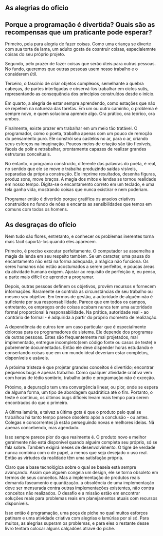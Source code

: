 
## As alegrias do oficio
## Porque a programação é divertida? Quais são as recompensas que um praticante pode esperar?

Primeiro, pela pura alegria de fazer coisas. Como uma criança se diverte com sua torta de lama, um adulto gosta de cosntruir coisas, especialemnte coisas do seu próprio projeto.

Segundo, pelo prazer de fazer coisas que serão úteis para outras pessoas. No fundo, queremos que outras pessoas usem nosso trabalho e o considerem útil.

Terceiro, o fascínio de criar objetos complexos, semelhante a quebra cabeças, de partes interligadas e observá-los trabalhar em ciclos sutis, representando as consequência dos princípios construídos desde o início.

Em quarto, a alegria de estar sempre aprendendo, como estações que não se repetem na natureza das tarefas. Em um ou outro caminho, o problema é sempre novo, e quem soluciona aprende algo. Ora prático, ora teórico, ora ambos.

Finalmente, existe prazer em trabalhar em um meio tão tratável. O programador, como o poeta, trabalha apenas com um pouco de remoção do pensamento puro. Ele constrói seu castelos no ar, para o ar, criando seus esforços na imaginação. Poucos meios de criação são tão flexíveis, fáceis de polir e retrabalhar, prontamente capazes de realizar grandes estruturas conceituais.

No entanto, o programa construído, diferente das palavras do poeta, é real, no sentido que ele se move e trabalha produzindo saídas visíveis, separadas da própria construção. Ele imprime resultados, desenha figuras, produz sons, move braços. A magia dos mitos e lendas se tornou realidade em nosso tempo. Digita-se o encantamento correto em um teclado, e uma tela ganha vida, mostrando coisas que nunca existirar e nem poderiam.

Programar então é divertido porque gratifica os anseios criativos construídos no fundo de nóes e encanta as sensibilidades que temos em comuns com todos os homens.


## As desgraças do ofício


Nem tudo são flores, entretanto, e conhecer os problemas inerentes torna mais fácil suportá-los quando eles aparecem.

Primeiro, é preciso executar perfeitamente. O computador se assemelha a magia da lenda em seu respeito também. Se um caracter, uma pausa do encantamento não está na forma adequada, a mágica não funciona. Os seres humanos não estão acostumados a serem perfeitos, e poucas áreas da atividade humana exigem. Ajustar ao requisito de perfeição é, eu penso, a parte mais difícil de aprender a programar.

Depois, outras pessoas definem os objetivos, provêm recursos e fornecem informações. Raramente se controla as circunstâncias de seu trabalho ou mesmo seu objetivo. Em termos de gestão, a autoridade de alguém não é suficiente por sua responsabilidade. Parece que em todos os campos, entretanto, os empregos onde coisas acabam nunca tem uma autoridade formal proporcional à responsabilidade. Na prática, autoridade real - ao contrário de formal - é adquirida a partir do próprio momento de realização.

A dependência de outros tem um caso particular que é especialmente dolorosa para os programadores de sistema. Ele depende dos programas de outras pessoas. Estes são frequentemente mal projetados, mal implementado, entregue incompleto(sem código fonte ou casos de teste) e pobremente documentados. Então ele deve dispender horas estudando e consertando coisas que em um mundo ideal deveriam estar completos, disponíveis e usáveis.

A próxima tristeza é que projetar grandes conceitos é divertido; encontrar pequenos bugs é apenas trabalho. Como qualquer atividade criativa vem com horas de tédio sombrio, trabalho árdio e programação não é exceção.

Próximo, a depuração tem uma convergência linear, ou pior, onde se espera de alguma forma, um tipo de abordagem quadrática até o fim. Portanto, o teste é contínuo, os últimos bugs difíceis levam mais tempo para serem encontrados do que o primeiro. 

A última lamúria, e talvez a última gota é que o produto pelo qual se trabalhou há tanto tempo parece obsoleto após a conclusão - ou antes. Colegas e concorrentes já estão perseguindo novas e melhores ideias. Nã apenas concebendo, mas agendado.

Isso sempre parece pior do que realmente é. O produto novo e melhor geralmente não está disponível quando alguém completa seu próprio, só se fala sobre. Também exigirá meses de desenvolvimento. O tigre de verdade nunca combina com o de papel, a menos que seja desejado o uso real. Então as virtudes da realidade têm uma satisfação própria.

Claro que a base tecnológica sobre o qual se baseia está sempre avançando. Assim que alguém congela um design, ele se torna obsoleto em termos de seus conceitos. Mas a implementação de produtos reais demanda faseamento e quantização. a obsolência de uma implementação deve ser mensurada contra outras implementações existentes, não contra conceitos não realizados. O desafio e a missão estão em encontrar soluções reais para problemas reais em planejamentos atuais com recursos disponíveis.

Isso então é programação, uma poça de piche no qual muitos esforços patinam e uma atividade criativa com alegrias e lamúrias por si só. Para muitos, as alegrias superam os problemas, e para eles o restante desse livro tentará colocar alguns calçadões atravé do piche.








